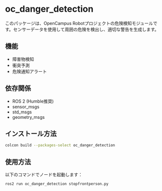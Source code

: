 # oc_danger_detection

このパッケージは、OpenCampus Robotプロジェクトの危険検知モジュールです。センサーデータを使用して周囲の危険を検出し、適切な警告を生成します。

## 機能

- 障害物検知
- 衝突予測
- 危険通知アラート

## 依存関係

- ROS 2 (Humble推奨)
- sensor_msgs
- std_msgs
- geometry_msgs

## インストール方法

```bash
colcon build --packages-select oc_danger_detection
```

## 使用方法

以下のコマンドでノードを起動します：

```bash
ros2 run oc_danger_detection stopfrontperson.py
```
